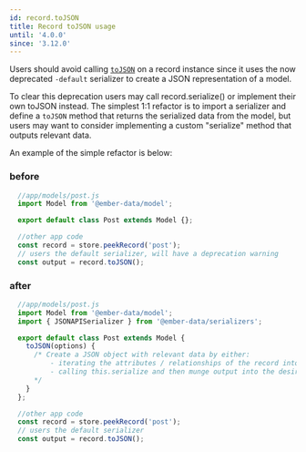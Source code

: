 ```yaml
---
id: record.toJSON
title: Record toJSON usage
until: '4.0.0'
since: '3.12.0'
---
```


Users should avoid calling [`toJSON`](https://github.com/emberjs/data/blob/1be481a4924b2b4316c1cc151a58328c88903dcd/packages/store/addon/-private/system/model/model.js#L620) on a record instance since it uses the now deprecated `-default` serializer to create a JSON representation of a model.

To clear this deprecation users may call record.serialize() or implement their own toJSON instead. The simplest 1:1 refactor is to import a serializer and define a `toJSON` method that returns the serialized data from the model, but users may want to consider implementing a custom "serialize" method that outputs relevant data.

An example of the simple refactor is below:
### before

```js
  //app/models/post.js
  import Model from '@ember-data/model';

  export default class Post extends Model {};

  //other app code
  const record = store.peekRecord('post');
  // users the default serializer, will have a deprecation warning
  const output = record.toJSON();
```

### after
```js
  //app/models/post.js
  import Model from '@ember-data/model';
  import { JSONAPISerializer } from '@ember-data/serializers';

  export default class Post extends Model {
    toJSON(options) {
      /* Create a JSON object with relevant data by either:
          - iterating the attributes / relationships of the record into a POJO
          - calling this.serialize and then munge output into the desired shape
      */
    }
  };

  //other app code
  const record = store.peekRecord('post');
  // users the default serializer
  const output = record.toJSON();
```
